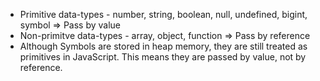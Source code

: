 * Primitive data-types - number, string, boolean, null, undefined, bigint, symbol => Pass by value
* Non-primitve data-types - array, object, function => Pass by reference
* Although Symbols are stored in heap memory, they are still treated as primitives in JavaScript. This means they are passed by value, not by reference.
